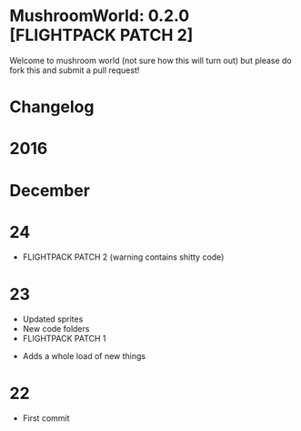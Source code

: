 # MushroomWorld: 0.2.0 [FLIGHTPACK PATCH 2]
Welcome to mushroom world (not sure how this will turn out) but please do fork this and submit a pull request!

# Changelog
# 2016
# December

# 24
- FLIGHTPACK PATCH 2 (warning contains shitty code)

# 23
- Updated sprites
- New code folders
- FLIGHTPACK PATCH 1
* Adds a whole load of new things 

# 22
- First commit